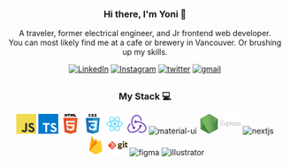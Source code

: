 <h3 align="center">Hi there, I'm Yoni 👋 </h3>
  
<p align="center">
  A traveler, former electrical engineer, and Jr frontend web developer. <br />
  You can most likely find me at a cafe or brewery in Vancouver. Or brushing up my skills.
</p>

<p align="center">
  <a href="https://www.linkedin.com/in/yoniakabecky/"><img src="https://img.shields.io/badge/linkedin-444?style=for-the-badge&logo=linkedin" alt="LinkedIn"></a>
  <a href="https://www.instagram.com/yoniakabecky/"><img src="https://img.shields.io/badge/instagram-444?style=for-the-badge&logo=instagram" alt="Instagram"></a>
  <a href="https://twitter.com/yoniakabecky"><img src="https://img.shields.io/badge/twitter-444?style=for-the-badge&logo=twitter" alt="twitter"></a>
  <a href="mailto:yoniakabecky@gmail.com"><img src="https://img.shields.io/badge/email-444?style=for-the-badge&logo=gmail" alt="gmail"></a>
</p>

<h2></h2>

<h3 align="center">My Stack 💻 </h3>

<p align="center"> 
  <img src="https://raw.githubusercontent.com/github/explore/80688e429a7d4ef2fca1e82350fe8e3517d3494d/topics/javascript/javascript.png" alt="javascript" width="36px" />
  <img src="https://raw.githubusercontent.com/github/explore/80688e429a7d4ef2fca1e82350fe8e3517d3494d/topics/typescript/typescript.png" alt="typescript" width="36px" />
  <img src="https://raw.githubusercontent.com/github/explore/80688e429a7d4ef2fca1e82350fe8e3517d3494d/topics/html/html.png" alt="html5" width="36px" />
  <img src="https://raw.githubusercontent.com/github/explore/80688e429a7d4ef2fca1e82350fe8e3517d3494d/topics/css/css.png" alt="css3" width="36px" />
  <img src="https://raw.githubusercontent.com/github/explore/80688e429a7d4ef2fca1e82350fe8e3517d3494d/topics/react/react.png" alt="react" width="36px" />
  <img src="https://raw.githubusercontent.com/github/explore/80688e429a7d4ef2fca1e82350fe8e3517d3494d/topics/redux/redux.png" alt="redux" width="36px" />
  <img src="https://mui.com/static/logo.png" alt="material-ui" width="36px" />
  <img src="https://raw.githubusercontent.com/github/explore/80688e429a7d4ef2fca1e82350fe8e3517d3494d/topics/nodejs/nodejs.png" alt="nodejs" width="36px" />
  <img src="https://raw.githubusercontent.com/github/explore/80688e429a7d4ef2fca1e82350fe8e3517d3494d/topics/express/express.png" alt="express" width="36px" />
  <img src="https://camo.githubusercontent.com/92ec9eb7eeab7db4f5919e3205918918c42e6772562afb4112a2909c1aaaa875/68747470733a2f2f6173736574732e76657263656c2e636f6d2f696d6167652f75706c6f61642f76313630373535343338352f7265706f7369746f726965732f6e6578742d6a732f6e6578742d6c6f676f2e706e67" alt="nextjs" width="36px" />
  <img src="https://raw.githubusercontent.com/github/explore/80688e429a7d4ef2fca1e82350fe8e3517d3494d/topics/firebase/firebase.png" alt="firebase" width="36px" />
  <img src="https://raw.githubusercontent.com/github/explore/80688e429a7d4ef2fca1e82350fe8e3517d3494d/topics/git/git.png" alt="git" width="36px" />
  <img src="https://images.ctfassets.net/1khq4uysbvty/2MbBsf9yEw40SMw6gK0Mmg/35f39d41f167b6615bd80517b4b67bcd/1_6XgfDCVn81AYX68Xvd2I-g_2x.png?&w=736" alt="figma" width="36px" />
  <img src="https://www.adobe.com/content/dam/cc/icons/illustrator.svg" alt="illustrator" width="36px" />
 </p>

<!--
**yoniakabecky/yoniakabecky** is a ✨ _special_ ✨ repository because its `README.md` (this file) appears on your GitHub profile.

Here are some ideas to get you started:

- 🔭 I’m currently working on ...
- 🌱 I’m currently learning ...
- 👯 I’m looking to collaborate on ...
- 🤔 I’m looking for help with ...
- 💬 Ask me about ...
- 📫 How to reach me: ...
- 😄 Pronouns: ...
- ⚡ Fun fact: ...
-->
